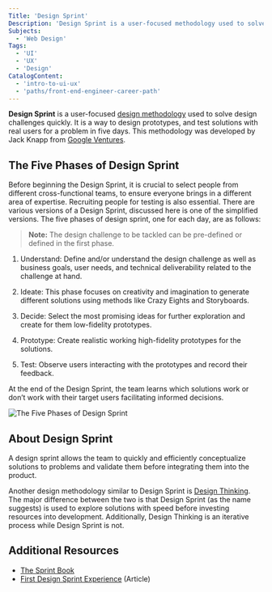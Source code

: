```yaml
---
Title: 'Design Sprint'
Description: 'Design Sprint is a user-focused methodology used to solve design challenges quickly.'
Subjects:
  - 'Web Design'
Tags:
  - 'UI'
  - 'UX'
  - 'Design'
CatalogContent:
  - 'intro-to-ui-ux'
  - 'paths/front-end-engineer-career-path'
---
```


**Design Sprint** is a user-focused [design methodology](https://www.codecademy.com/resources/docs/uiux/design-methodologies) used to solve design challenges quickly. It is a way to design prototypes, and test solutions with real users for a problem in five days. This methodology was developed by Jack Knapp from [Google Ventures](https://www.gv.com/sprint/).

## The Five Phases of Design Sprint

Before beginning the Design Sprint, it is crucial to select people from different cross-functional teams, to ensure everyone brings in a different area of expertise. Recruiting people for testing is also essential. There are various versions of a Design Sprint, discussed here is one of the simplified versions. The five phases of design sprint, one for each day, are as follows:

> **Note:** The design challenge to be tackled can be pre-defined or defined in the first phase.

1. Understand: Define and/or understand the design challenge as well as business goals, user needs, and technical deliverability related to the challenge at hand.

2. Ideate: This phase focuses on creativity and imagination to generate different solutions using methods like Crazy Eights and Storyboards.

3. Decide: Select the most promising ideas for further exploration and create for them low-fidelity prototypes.

4. Prototype: Create realistic working high-fidelity prototypes for the solutions.

5. Test: Observe users interacting with the prototypes and record their feedback.

At the end of the Design Sprint, the team learns which solutions work or don’t work with their target users facilitating informed decisions.

![The Five Phases of Design Sprint](https://raw.githubusercontent.com/Codecademy/docs/main/media/design-sprint-phases.png)

## About Design Sprint

A design sprint allows the team to quickly and efficiently conceptualize solutions to problems and validate them before integrating them into the product.

Another design methodology similar to Design Sprint is [Design Thinking](https://www.codecademy.com/resources/docs/uiux/design-methodologies/design-thinking). The major difference between the two is that Design Sprint (as the name suggests) is used to explore solutions with speed before investing resources into development. Additionally, Design Thinking is an iterative process while Design Sprint is not.

## Additional Resources

- [The Sprint Book](https://www.thesprintbook.com/the-design-sprint)
- [First Design Sprint Experience](https://medium.com/life-in-belka/ive-run-my-first-design-sprint-and-it-s-been-awesome-this-is-what-i-learned-a8392226cfed) (Article)
